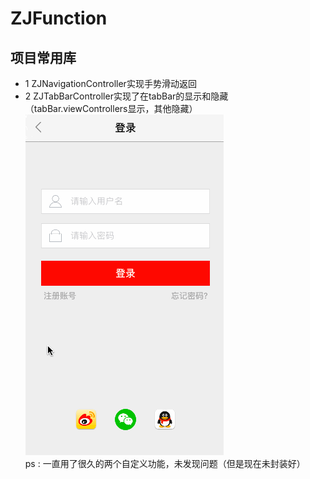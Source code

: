 # ZJFunction
## 项目常用库
* 1 ZJNavigationController实现手势滑动返回
* 2 ZJTabBarController实现了在tabBar的显示和隐藏（tabBar.viewControllers显示，其他隐藏）
![](https://raw.githubusercontent.com/zxc3731/ZJPublic/master/tem22.gif)<br>
ps : 一直用了很久的两个自定义功能，未发现问题（但是现在未封装好）
